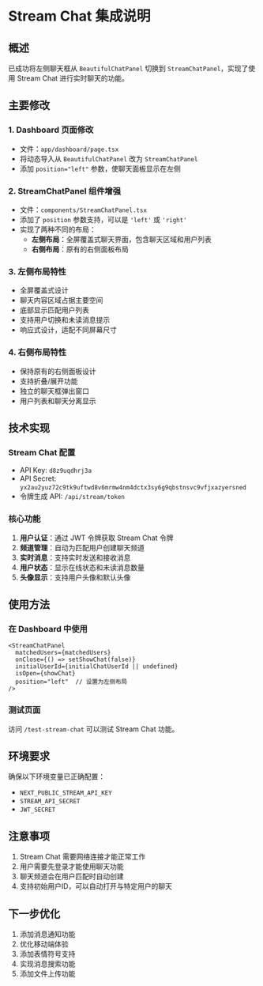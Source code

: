# Stream Chat 集成说明

## 概述

已成功将左侧聊天框从 `BeautifulChatPanel` 切换到 `StreamChatPanel`，实现了使用 Stream Chat 进行实时聊天的功能。

## 主要修改

### 1. Dashboard 页面修改
- 文件：`app/dashboard/page.tsx`
- 将动态导入从 `BeautifulChatPanel` 改为 `StreamChatPanel`
- 添加 `position="left"` 参数，使聊天面板显示在左侧

### 2. StreamChatPanel 组件增强
- 文件：`components/StreamChatPanel.tsx`
- 添加了 `position` 参数支持，可以是 `'left'` 或 `'right'`
- 实现了两种不同的布局：
  - **左侧布局**：全屏覆盖式聊天界面，包含聊天区域和用户列表
  - **右侧布局**：原有的右侧面板布局

### 3. 左侧布局特性
- 全屏覆盖式设计
- 聊天内容区域占据主要空间
- 底部显示匹配用户列表
- 支持用户切换和未读消息提示
- 响应式设计，适配不同屏幕尺寸

### 4. 右侧布局特性
- 保持原有的右侧面板设计
- 支持折叠/展开功能
- 独立的聊天框弹出窗口
- 用户列表和聊天分离显示

## 技术实现

### Stream Chat 配置
- API Key: `d8z9uqdhrj3a`
- API Secret: `yx2au2yuz72c9tk9uftwd8v6mrmw4nm4dctx3sy6g9qbstnsvc9vfjxazyersned`
- 令牌生成 API: `/api/stream/token`

### 核心功能
1. **用户认证**：通过 JWT 令牌获取 Stream Chat 令牌
2. **频道管理**：自动为匹配用户创建聊天频道
3. **实时消息**：支持实时发送和接收消息
4. **用户状态**：显示在线状态和未读消息数量
5. **头像显示**：支持用户头像和默认头像

## 使用方法

### 在 Dashboard 中使用
```tsx
<StreamChatPanel
  matchedUsers={matchedUsers}
  onClose={() => setShowChat(false)}
  initialUserId={initialChatUserId || undefined}
  isOpen={showChat}
  position="left"  // 设置为左侧布局
/>
```

### 测试页面
访问 `/test-stream-chat` 可以测试 Stream Chat 功能。

## 环境要求

确保以下环境变量已正确配置：
- `NEXT_PUBLIC_STREAM_API_KEY`
- `STREAM_API_SECRET`
- `JWT_SECRET`

## 注意事项

1. Stream Chat 需要网络连接才能正常工作
2. 用户需要先登录才能使用聊天功能
3. 聊天频道会在用户匹配时自动创建
4. 支持初始用户ID，可以自动打开与特定用户的聊天

## 下一步优化

1. 添加消息通知功能
2. 优化移动端体验
3. 添加表情符号支持
4. 实现消息搜索功能
5. 添加文件上传功能 